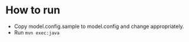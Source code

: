
# How to run

- Copy model.config.sample to model.config and change appropriately.
- Run `mvn exec:java`
